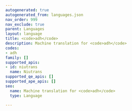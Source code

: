 ```yaml
---
autogenerated: true
autogenerated_from: languages.json
nav_order: 999
nav_exclude: true
parent: Languages
layout: language
title: <code>adh</code>
description: Machine translation for <code>adh</code>
codes:
- adh
family: []
supported_apis:
- id: niutrans
  name: Niutrans
supported_qe_apis: []
supported_ape_apis: []
seo:
  name: Machine translation for <code>adh</code>
  type: Language

---
```


